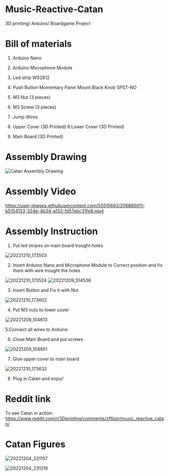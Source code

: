 # Music-Reactive-Catan
3D printing/ Arduino/ Boardgame Project

# Bill of materials

1. Arduino Nano 
2. Arduino Microphone Module
3. Led strip WS2812
4. Push Button Momentary Panel Mount Black Knob SPST-NO
5. M3 Nut (3 pieces)
6. M3 Screw (3 pieces)
7. Jump Wires

8. Upper Cover (3D Printed)
9.Lower Cover (3D Printed)
10. Main Board (3D Printed)


# Assembly Drawing 

![Catan Assembly Drawing](https://user-images.githubusercontent.com/55515683/206863610-0e9c55bc-98ea-4298-a4e8-c56382edc0b1.png)

# Assembly Video

https://user-images.githubusercontent.com/55515683/206865011-b5154133-324e-4b34-a132-fd57ebc31fe8.mp4

# Assembly Instruction 

1. Put led stripes on main board trought holes

![20221210_173503](https://user-images.githubusercontent.com/55515683/206865452-80db42b9-daf1-482d-857e-451147d0355f.jpg)

2. Insert Arduino Nano and Microphone Module to Correct position and fix them with wire trought the holes

![20221210_173524](https://user-images.githubusercontent.com/55515683/206865545-6538e7df-098a-4c5e-ba4c-43d9485d7003.jpg)
![20221209_104538](https://user-images.githubusercontent.com/55515683/206865553-671f9954-1c70-41ca-b3da-60bdf032d976.jpg)

3. Insert Button and Fix it with Nut

![20221210_173602](https://user-images.githubusercontent.com/55515683/206865606-3cfe836b-0bfe-4751-b3a7-1b10454de4dc.jpg)

4. Put M3 nuts to lower cover

![20221209_104613](https://user-images.githubusercontent.com/55515683/206865643-8cbbba6d-f742-4f93-bcdb-b98d10fc19b6.jpg)

5.Connect all wires to Arduino 


6. Close Main Board and put screws

![20221209_104651](https://user-images.githubusercontent.com/55515683/206865708-deebd969-4820-42de-8fa9-8d26fb2a47ef.jpg)

7. Glue upper cover to main board

![20221210_173632](https://user-images.githubusercontent.com/55515683/206865725-92205872-4263-4e62-9cb6-868c6d64e761.jpg)

8. Plug in Catan and enjoy!

# Reddit link  
To see Catan in action:
https://www.reddit.com/r/3Dprinting/comments/zf6pzr/music_reactive_catan/

# Catan Figures

![20221204_231157](https://user-images.githubusercontent.com/55515683/206865092-3d65f1d2-4166-4c3e-9cba-67933bfb3037.jpg)

![20221204_231216](https://user-images.githubusercontent.com/55515683/206865095-92863042-6f6c-4d8f-8150-a3af3887b81b.jpg)

